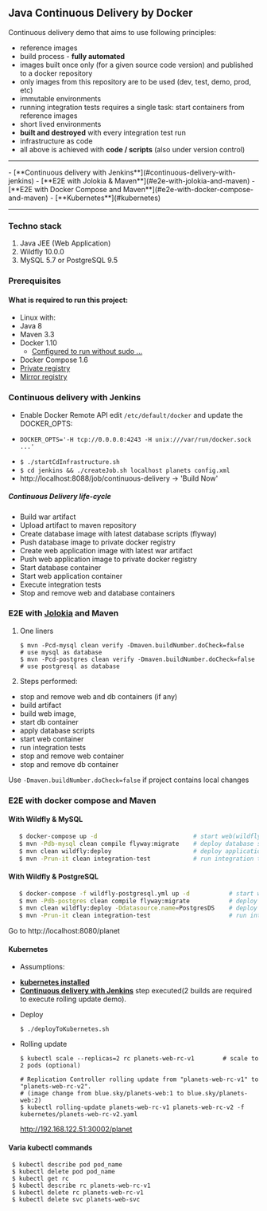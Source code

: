 ## Java Continuous Delivery by Docker

Continuous delivery demo that aims to use following principles:
 - reference images
  - build process - **fully automated**
  - images built once only (for a given source code version) and published to a docker repository
  - only images from this repository are to be used (dev, test, demo, prod, etc)
 - immutable environments
  - running integration tests requires a single task: start containers from reference images
 - short lived environments 
  - **built and destroyed** with every integration test run
 - infrastructure as code 
  - all above is achieved with **code / scripts** (also under version control)

<hr/>
- [**Continuous delivery with Jenkins**](#continuous-delivery-with-jenkins)
- [**E2E with Jolokia & Maven**](#e2e-with-jolokia-and-maven)
- [**E2E with Docker Compose and Maven**](#e2e-with-docker-compose-and-maven)
- [**Kubernetes**](#kubernetes)

<hr/>

### Techno stack
 1. Java JEE (Web Application)
 1. Wildfly 10.0.0
 1. MySQL 5.7 or PostgreSQL 9.5

### Prerequisites
#### What is required to run this project:
 - Linux with:
  - Java 8
  - Maven 3.3
  - Docker 1.10
    - [Configured to run without sudo ... ](https://docs.docker.com/engine/installation/ubuntulinux/#create-a-docker-group)
  - Docker Compose 1.6
  - [Private registry](https://github.com/tecris/docker/tree/v16.02.01/registry2/private)
  - [Mirror registry](https://github.com/tecris/docker/tree/v16.02.01/registry2/mirror)

### Continuous delivery with Jenkins
 - Enable Docker Remote API edit `/etc/default/docker` and update the DOCKER_OPTS:
  * `DOCKER_OPTS='-H tcp://0.0.0.0:4243 -H unix:///var/run/docker.sock ...'`
 - `$ ./startCdInfrastructure.sh`
 - `$ cd jenkins && ./createJob.sh localhost planets config.xml`
 - http://localhost:8088/job/continuous-delivery -> 'Build Now'

##### Continuous Delivery life-cycle
 - Build war artifact
 - Upload artifact to maven repository
 - Create database image with latest database scripts (flyway)
 - Push database image to private docker registry
 - Create web application image with latest war artifact
 - Push web application image to private docker registry
 - Start database container
 - Start web application container
 - Execute integration tests
 - Stop and remove web and database containers

### E2E with [Jolokia][1] and Maven

 1. One liners
    
    ```
    $ mvn -Pcd-mysql clean verify -Dmaven.buildNumber.doCheck=false      # use mysql as database
    $ mvn -Pcd-postgres clean verify -Dmaven.buildNumber.doCheck=false   # use postgresql as database
    ```
 1. Steps performed:
  - stop and remove web and db containers (if any)
  - build artifact
  - build web image,
  - start db container
  - apply database scripts
  - start web container
  - run integration tests
  - stop and remove web container
  - stop and remove db container
 
Use `-Dmaven.buildNumber.doCheck=false` if project contains local changes

### E2E with docker compose and Maven
#### With Wildfly & MySQL
```sh
   $ docker-compose up -d                           # start web(wildfly) and database(mysql) containers`
   $ mvn -Pdb-mysql clean compile flyway:migrate    # deploy database scripts
   $ mvn clean wildfly:deploy                       # deploy application
   $ mvn -Prun-it clean integration-test            # run integration tests
```
 
#### With Wildfly & PostgreSQL
```sh
   $ docker-compose -f wildfly-postgresql.yml up -d           # start web(wildfly) and database(postgresql) containers
   $ mvn -Pdb-postgres clean compile flyway:migrate           # deploy database scripts
   $ mvn clean wildfly:deploy -Ddatasource.name=PostgresDS    # deploy application
   $ mvn -Prun-it clean integration-test                      # run integration tests
```

Go to http://localhost:8080/planet

#### Kubernetes

 * Assumptions: 
  
  - [**kubernetes installed**](https://github.com/tecris/kubernetes/blob/v16.02.02/coreos-libvirt/README.md)
  - [**Continuous delivery with Jenkins**](#continuous-delivery-with-jenkins) step executed(2 builds are required to execute rolling update demo).

 * Deploy

   ```$ ./deployToKubernetes.sh```
   
 * Rolling update
 
   ```
   $ kubectl scale --replicas=2 rc planets-web-rc-v1        # scale to 2 pods (optional)     
   
   # Replication Controller rolling update from "planets-web-rc-v1" to "planets-web-rc-v2".
   # (image change from blue.sky/planets-web:1 to blue.sky/planets-web:2)
   $ kubectl rolling-update planets-web-rc-v1 planets-web-rc-v2 -f kubernetes/planets-web-rc-v2.yaml    
   ```
   http://192.168.122.51:30002/planet


#### Varia kubectl commands
 
   ```
    $ kubectl describe pod pod_name
    $ kubectl delete pod pod_name
    $ kubectl get rc
    $ kubectl describe rc planets-web-rc-v1
    $ kubectl delete rc planets-web-rc-v1
    $ kubectl delete svc planets-web-svc
   ```


[1]:https://github.com/fabric8io/docker-maven-plugin
[2]:http://flywaydb.org
[3]:https://github.com/tecris/docker/blob/v3.6/nexus/README.md
[4]:https://github.com/tecris/docker/blob/v3.6/nexus/settings.xml
